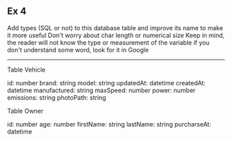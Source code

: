 ## Ex 4

Add types (SQL or not) to this database table and improve its name to make it more useful
Don't worry about char length or numerical size
Keep in mind, the reader will not know the type or measurement of the variable
if you don't understand some word, look for it in Google

---

Table Vehicle

  id: number
  brand: string
  model: string
  updatedAt: datetime
  createdAt: datetime
  manufactured: string
  maxSpeed: number
  power: number
  emissions: string
  photoPath: string

Table Owner

  id: number
  age: number
  firstName: string
  lastName: string
  purcharseAt: datetime